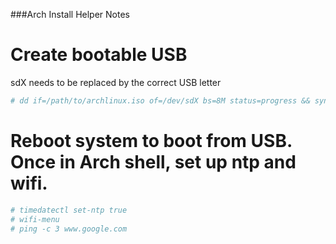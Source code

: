 ###Arch Install Helper Notes

# Create bootable USB

sdX needs to be replaced by the correct USB letter
```bash
# dd if=/path/to/archlinux.iso of=/dev/sdX bs=8M status=progress && sync
```

# Reboot system to boot from USB. Once in Arch shell, set up ntp and wifi.

```bash
# timedatectl set-ntp true
# wifi-menu
# ping -c 3 www.google.com
```
